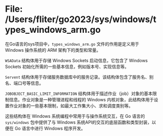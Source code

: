 # File: /Users/fliter/go2023/sys/windows/types_windows_arm.go

在Go语言的sys项目中，`types_windows_arm.go` 文件的作用是定义用于 Windows 操作系统的 ARM 架构下的类型和常量。

`WSAData` 结构体用于存储 Windows Sockets 启动信息，它包含了 Windows Sockets 初始化所需的一些基本信息，例如版本号、实现信息等。

`Servent` 结构体用于存储服务数据库中的服务记录。该结构体包含了服务名、别名、端口号等信息。

`JOBOBJECT_BASIC_LIMIT_INFORMATION` 结构体用于描述作业（job）对象的基本限制信息。作业对象是一种管理进程和线程的 Windows 内核对象，此结构体用于设置作业对象的一些基本限制，如最大工作集大小、求和调度类别等。

这些结构体在 Windows 系统编程中常用于与操作系统交互，在 Go 语言的 `sys/windows` 包中提供了与 Windows 系统API的交互的底层函数和类型封装，以便在 Go 语言中进行 Windows 程序开发。

